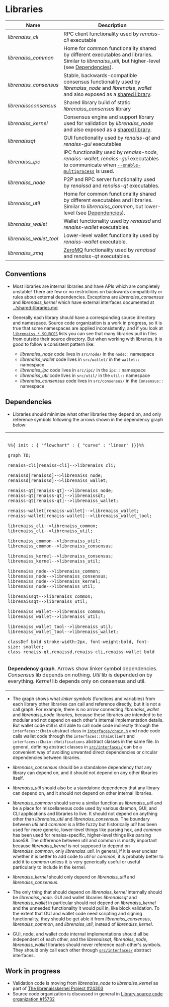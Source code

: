 # Libraries

| Name                     | Description |
|--------------------------|-------------|
| *librenaiss_cli*         | RPC client functionality used by *renaiss-cli* executable |
| *librenaiss_common*      | Home for common functionality shared by different executables and libraries. Similar to *librenaiss_util*, but higher-level (see [Dependencies](#dependencies)). |
| *librenaiss_consensus*   | Stable, backwards-compatible consensus functionality used by *librenaiss_node* and *librenaiss_wallet* and also exposed as a [shared library](../shared-libraries.md). |
| *librenaissconsensus*    | Shared library build of static *librenaiss_consensus* library |
| *librenaiss_kernel*      | Consensus engine and support library used for validation by *librenaiss_node* and also exposed as a [shared library](../shared-libraries.md). |
| *librenaissqt*           | GUI functionality used by *renaiss-qt* and *renaiss-gui* executables |
| *librenaiss_ipc*         | IPC functionality used by *renaiss-node*, *renaiss-wallet*, *renaiss-gui* executables to communicate when [`--enable-multiprocess`](multiprocess.md) is used. |
| *librenaiss_node*        | P2P and RPC server functionality used by *renaissd* and *renaiss-qt* executables. |
| *librenaiss_util*        | Home for common functionality shared by different executables and libraries. Similar to *librenaiss_common*, but lower-level (see [Dependencies](#dependencies)). |
| *librenaiss_wallet*      | Wallet functionality used by *renaissd* and *renaiss-wallet* executables. |
| *librenaiss_wallet_tool* | Lower-level wallet functionality used by *renaiss-wallet* executable. |
| *librenaiss_zmq*         | [ZeroMQ](../zmq.md) functionality used by *renaissd* and *renaiss-qt* executables. |

## Conventions

- Most libraries are internal libraries and have APIs which are completely unstable! There are few or no restrictions on backwards compatibility or rules about external dependencies. Exceptions are *librenaiss_consensus* and *librenaiss_kernel* which have external interfaces documented at [../shared-libraries.md](../shared-libraries.md).

- Generally each library should have a corresponding source directory and namespace. Source code organization is a work in progress, so it is true that some namespaces are applied inconsistently, and if you look at [`librenaiss_*_SOURCES`](../../src/Makefile.am) lists you can see that many libraries pull in files from outside their source directory. But when working with libraries, it is good to follow a consistent pattern like:

  - *librenaiss_node* code lives in `src/node/` in the `node::` namespace
  - *librenaiss_wallet* code lives in `src/wallet/` in the `wallet::` namespace
  - *librenaiss_ipc* code lives in `src/ipc/` in the `ipc::` namespace
  - *librenaiss_util* code lives in `src/util/` in the `util::` namespace
  - *librenaiss_consensus* code lives in `src/consensus/` in the `Consensus::` namespace

## Dependencies

- Libraries should minimize what other libraries they depend on, and only reference symbols following the arrows shown in the dependency graph below:

<table><tr><td>

```mermaid

%%{ init : { "flowchart" : { "curve" : "linear" }}}%%

graph TD;

renaiss-cli[renaiss-cli]-->librenaiss_cli;

renaissd[renaissd]-->librenaiss_node;
renaissd[renaissd]-->librenaiss_wallet;

renaiss-qt[renaiss-qt]-->librenaiss_node;
renaiss-qt[renaiss-qt]-->librenaissqt;
renaiss-qt[renaiss-qt]-->librenaiss_wallet;

renaiss-wallet[renaiss-wallet]-->librenaiss_wallet;
renaiss-wallet[renaiss-wallet]-->librenaiss_wallet_tool;

librenaiss_cli-->librenaiss_common;
librenaiss_cli-->librenaiss_util;

librenaiss_common-->librenaiss_util;
librenaiss_common-->librenaiss_consensus;

librenaiss_kernel-->librenaiss_consensus;
librenaiss_kernel-->librenaiss_util;

librenaiss_node-->librenaiss_common;
librenaiss_node-->librenaiss_consensus;
librenaiss_node-->librenaiss_kernel;
librenaiss_node-->librenaiss_util;

librenaissqt-->librenaiss_common;
librenaissqt-->librenaiss_util;

librenaiss_wallet-->librenaiss_common;
librenaiss_wallet-->librenaiss_util;

librenaiss_wallet_tool-->librenaiss_util;
librenaiss_wallet_tool-->librenaiss_wallet;

classDef bold stroke-width:2px, font-weight:bold, font-size: smaller;
class renaiss-qt,renaissd,renaiss-cli,renaiss-wallet bold
```
</td></tr><tr><td>

**Dependency graph**. Arrows show linker symbol dependencies. *Consensus* lib depends on nothing. *Util* lib is depended on by everything. *Kernel* lib depends only on consensus and util.

</td></tr></table>

- The graph shows what _linker symbols_ (functions and variables) from each library other libraries can call and reference directly, but it is not a call graph. For example, there is no arrow connecting *librenaiss_wallet* and *librenaiss_node* libraries, because these libraries are intended to be modular and not depend on each other's internal implementation details. But wallet code still is still able to call node code indirectly through the `interfaces::Chain` abstract class in [`interfaces/chain.h`](../../src/interfaces/chain.h) and node code calls wallet code through the `interfaces::ChainClient` and `interfaces::Chain::Notifications` abstract classes in the same file. In general, defining abstract classes in [`src/interfaces/`](../../src/interfaces/) can be a convenient way of avoiding unwanted direct dependencies or circular dependencies between libraries.

- *librenaiss_consensus* should be a standalone dependency that any library can depend on, and it should not depend on any other libraries itself.

- *librenaiss_util* should also be a standalone dependency that any library can depend on, and it should not depend on other internal libraries.

- *librenaiss_common* should serve a similar function as *librenaiss_util* and be a place for miscellaneous code used by various daemon, GUI, and CLI applications and libraries to live. It should not depend on anything other than *librenaiss_util* and *librenaiss_consensus*. The boundary between _util_ and _common_ is a little fuzzy but historically _util_ has been used for more generic, lower-level things like parsing hex, and _common_ has been used for renaiss-specific, higher-level things like parsing base58. The difference between util and common is mostly important because *librenaiss_kernel* is not supposed to depend on *librenaiss_common*, only *librenaiss_util*. In general, if it is ever unclear whether it is better to add code to *util* or *common*, it is probably better to add it to *common* unless it is very generically useful or useful particularly to include in the kernel.


- *librenaiss_kernel* should only depend on *librenaiss_util* and *librenaiss_consensus*.

- The only thing that should depend on *librenaiss_kernel* internally should be *librenaiss_node*. GUI and wallet libraries *librenaissqt* and *librenaiss_wallet* in particular should not depend on *librenaiss_kernel* and the unneeded functionality it would pull in, like block validation. To the extent that GUI and wallet code need scripting and signing functionality, they should be get able it from *librenaiss_consensus*, *librenaiss_common*, and *librenaiss_util*, instead of *librenaiss_kernel*.

- GUI, node, and wallet code internal implementations should all be independent of each other, and the *librenaissqt*, *librenaiss_node*, *librenaiss_wallet* libraries should never reference each other's symbols. They should only call each other through [`src/interfaces/`](`../../src/interfaces/`) abstract interfaces.

## Work in progress

- Validation code is moving from *librenaiss_node* to *librenaiss_kernel* as part of [The librenaisskernel Project #24303](https://github.com/renaiss/renaiss/issues/24303)
- Source code organization is discussed in general in [Library source code organization #15732](https://github.com/renaiss/renaiss/issues/15732)
